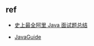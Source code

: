 

## ref

+ [史上最全阿里 Java 面试题总结](https://segmentfault.com/a/1190000016172470)

+ [JavaGuide](https://github.com/Snailclimb/JavaGuide)